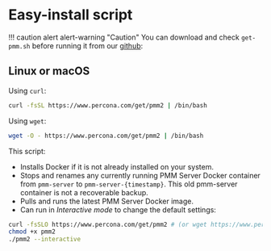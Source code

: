 # Easy-install script

!!! caution alert alert-warning "Caution"
    You can download and check `get-pmm.sh` before running it from our [github]:

## Linux or macOS
Using `curl`:
```sh
curl -fsSL https://www.percona.com/get/pmm2 | /bin/bash
```

Using `wget`: 
```sh
wget -O - https://www.percona.com/get/pmm2 | /bin/bash
```

This script:

- Installs Docker if it is not already installed on your system.
- Stops and renames any currently running PMM Server Docker container from `pmm-server` to `pmm-server-{timestamp}`. This old pmm-server container is not a recoverable backup.
- Pulls and runs the latest PMM Server Docker image.
- Can run in _Interactive mode_ to change the default settings:
```sh
curl -fsSLO https://www.percona.com/get/pmm2 # (or wget https://www.percona.com/get/pmm2)
chmod +x pmm2
./pmm2 --interactive
```


[github]: https://github.com/percona/pmm/blob/main/get-pmm.sh
